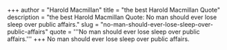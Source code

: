 +++
author = "Harold Macmillan"
title = "the best Harold Macmillan Quote"
description = "the best Harold Macmillan Quote: No man should ever lose sleep over public affairs."
slug = "no-man-should-ever-lose-sleep-over-public-affairs"
quote = '''No man should ever lose sleep over public affairs.'''
+++
No man should ever lose sleep over public affairs.
